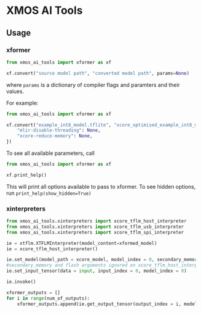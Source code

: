# XMOS AI Tools

## Usage

### xformer
```python
from xmos_ai_tools import xformer as xf

xf.convert("source model path", "converted model path", params=None)
```
where `params` is a dictionary of compiler flags and paramters and their values.

For example:
```python
from xmos_ai_tools import xformer as xf

xf.convert("example_int8_model.tflite", "xcore_optimised_example_int8_model.tflite", {
    "mlir-disable-threading": None,
    "xcore-reduce-memory": None,
})
```

To see all available parameters, call
```python
from xmos_ai_tools import xformer as xf

xf.print_help()
```
This will print all options available to pass to xformer. To see hidden options, run `print_help(show_hidden=True)`


### xinterpreters
```python
from xmos_ai_tools.xinterpreters import xcore_tflm_host_interpreter
from xmos_ai_tools.xinterpreters import xcore_tflm_usb_interpreter
from xmos_ai_tools.xinterpreters import xcore_tflm_spi_interpreter

ie = xtflm.XTFLMInterpreter(model_content=xformed_model)
ie = xcore_tflm_host_interpreter()

ie.set_model(model_path = xcore_model, model_index = 0, secondary_memory = False, flash = False)
#secondary_memory and flash arguments ignored on xcore_tflm_host_interpreter
ie.set_input_tensor(data = input, input_index = 0, model_index = 0)

ie.invoke()

xformer_outputs = []
for i in range(num_of_outputs):
    xformer_outputs.append(ie.get_output_tensor(output_index = i, model_index = 0))
```
